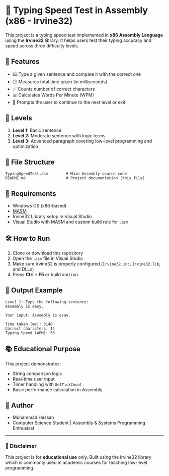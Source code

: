 # 🧠 Typing Speed Test in Assembly (x86 - Irvine32)

This project is a typing speed test implemented in **x86 Assembly Language** using the **Irvine32** library. It helps users test their typing accuracy and speed across three difficulty levels.

## 🚀 Features

- ⌨️ Type a given sentence and compare it with the correct one
- 🕒 Measures total time taken (in milliseconds)
- ✅ Counts number of correct characters
- 📊 Calculates Words Per Minute (WPM)
- 🔄 Prompts the user to continue to the next level or exit

## 🧩 Levels

1. **Level 1:** Basic sentence
2. **Level 2:** Moderate sentence with logic terms
3. **Level 3:** Advanced paragraph covering low-level programming and optimization

## 📁 File Structure

```
TypingSpeedTest.asm        # Main Assembly source code
README.md                  # Project documentation (this file)
```

## 🔧 Requirements

- Windows OS (x86-based)
- [MASM](https://learn.microsoft.com/en-us/cpp/assembler/masm/microsoft-macro-assembler-reference?view=msvc-170)
- Irvine32 Library setup in Visual Studio
- Visual Studio with MASM and custom build rule for `.asm`

## 🛠️ How to Run

1. Clone or download this repository
2. Open the `.asm` file in Visual Studio
3. Make sure Irvine32 is properly configured (`Irvine32.inc`, `Irvine32.lib`, and DLLs)
4. Press **Ctrl + F5** or build and run

## 🧪 Output Example

```
Level 1: Type the following sentence:
Assembly is easy.

Your input: Assembly is esay.

Time taken (ms): 3140
Correct characters: 14
Typing Speed (WPM): 53
```

## 📚 Educational Purpose

This project demonstrates:
- String comparison logic
- Real-time user input
- Timer handling with `GetTickCount`
- Basic performance calculation in Assembly

## 📝 Author

- Muhammad Hassan
- Computer Science Student | Assembly & Systems Programming Enthusiast

---

### 📢 Disclaimer

This project is for **educational use** only. Built using the Irvine32 library which is commonly used in academic courses for teaching low-level programming.
